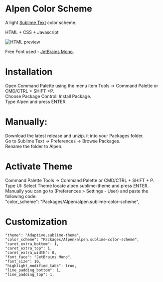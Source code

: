 # Alpen Color Scheme

A light [Sublime Text](https://www.sublimetext.com) color scheme. 

HTML + CSS + Javascript

![HTML preview](../main/docs/view.png)

Free Font used - [JetBrains Mono](https://www.jetbrains.com/lp/mono/).

# Installation

Open Command Palette using the menu item Tools → Command Palette or CMD/CTRL + SHIFT +P.\
Choose Package Control: Install Package.\
Type Alpen and press ENTER.

# Manually:

Download the latest release and unzip. it into your Packages folder.\
Go to Sublime Text → Preferences → Browse Packages.\
Rename the folder to Alpen.

# Activate Theme

Command Palette Tools → Command Palette or CMD/CTRL + SHIFT + P.\
Type UI: Select Theme locate alpen.sublime-theme and press ENTER.\
Manually you can go to (Preferences > Settings - User) and paste the following code:\
"color_scheme": "Packages/Alpen/alpen.sublime-color-scheme",

# Customization

	"theme": "Adaptive.sublime-theme",
	"color_scheme": "Packages/Alpen/alpen.sublime-color-scheme",	
	"caret_extra_bottom": 1,
	"caret_extra_top": 1,
	"caret_extra_width": 0,	
	"font_face": "JetBrains Mono",
	"font_size": 10,	
	"highlight_modified_tabs": true,
	"line_padding_bottom": 1,
	"line_padding_top": 1,
